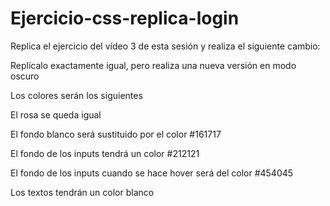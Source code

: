 # Ejercicio-css-replica-login
Replica el ejercicio del vídeo 3 de esta sesión y realiza el siguiente cambio:

Replícalo exactamente igual, pero realiza una nueva versión en modo oscuro

Los colores serán los siguientes

El rosa se queda igual

El fondo blanco será sustituido por el color #161717

El fondo de los inputs tendrá un color #212121

El fondo de los inputs cuando se hace hover será del color #454045

Los textos tendrán un color blanco
